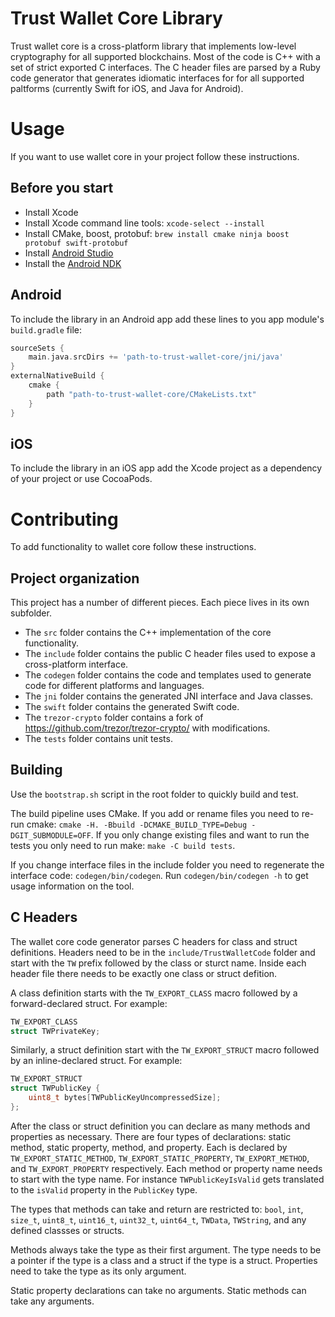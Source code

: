 # Trust Wallet Core Library

Trust wallet core is a cross-platform library that implements low-level cryptography for all supported blockchains. Most of the code is C++ with a set of strict exported C interfaces. The C header files are parsed by a Ruby code generator that generates idiomatic interfaces for for all supported paltforms (currently Swift for iOS, and Java for Android).

# Usage

If you want to use wallet core in your project follow these instructions.

## Before you start

* Install Xcode
* Install Xcode command line tools: `xcode-select --install`
* Install CMake, boost, protobuf: `brew install cmake ninja boost protobuf swift-protobuf`
* Install [Android Studio](https://developer.android.com/studio/index.html)
* Install the [Android NDK](https://developer.android.com/ndk/guides/)

## Android

To include the library in an Android app add these lines to you app module's `build.gradle` file:

```groovy
sourceSets {
    main.java.srcDirs += 'path-to-trust-wallet-core/jni/java'
}
externalNativeBuild {
    cmake {
        path "path-to-trust-wallet-core/CMakeLists.txt"
    }
}
```

## iOS

To include the library in an iOS app add the Xcode project as a dependency of your project or use CocoaPods.

# Contributing

To add functionality to wallet core follow these instructions.

## Project organization

This project has a number of different pieces. Each piece lives in its own subfolder.
* The `src` folder contains the C++ implementation of the core functionality.
* The `include` folder contains the public C header files used to expose a cross-platform interface.
* The `codegen` folder contains the code and templates used to generate code for different platforms and languages.
* The `jni` folder contains the generated JNI interface and Java classes.
* The `swift` folder contains the generated Swift code.
* The `trezor-crypto` folder contains a fork of https://github.com/trezor/trezor-crypto/ with modifications.
* The `tests` folder contains unit tests.

## Building

Use the `bootstrap.sh` script in the root folder to quickly build and test.

The build pipeline uses CMake. If you add or rename files you need to re-run cmake: `cmake -H. -Bbuild -DCMAKE_BUILD_TYPE=Debug -DGIT_SUBMODULE=OFF`. If you only change existing files and want to run the tests you only need to run make: `make -C build tests`.

If you change interface files in the include folder you need to regenerate the interface code: `codegen/bin/codegen`. Run `codegen/bin/codegen -h` to get usage information on the tool.

## C Headers

The wallet core code generator parses C headers for class and struct definitions. Headers need to be in the `include/TrustWalletCode` folder and start with the `TW` prefix followed by the class or sturct name. Inside each header file there needs to be exactly one class or struct defition.

A class definition starts with the `TW_EXPORT_CLASS` macro followed by a forward-declared struct. For example:
```c
TW_EXPORT_CLASS
struct TWPrivateKey;
```

Similarly, a struct definition start with the `TW_EXPORT_STRUCT` macro followed by an inline-declared struct. For example:
```c
TW_EXPORT_STRUCT
struct TWPublicKey {
    uint8_t bytes[TWPublicKeyUncompressedSize];
};
```

After the class or struct definition you can declare as many methods and properties as necessary. There are four types of declarations: static method, static property, method, and property. Each is declared by `TW_EXPORT_STATIC_METHOD`, `TW_EXPORT_STATIC_PROPERTY`, `TW_EXPORT_METHOD`, and `TW_EXPORT_PROPERTY` respectively. Each method or property name needs to start with the type name. For instance `TWPublicKeyIsValid` gets translated to the `isValid` property in the `PublicKey` type.

The types that methods can take and return are restricted to: `bool`, `int`, `size_t`, `uint8_t`, `uint16_t`, `uint32_t`, `uint64_t`, `TWData`, `TWString`, and any defined classses or structs.

Methods always take the type as their first argument. The type needs to be a pointer if the type is a class and a struct if the type is a struct. Properties need to take the type as its only argument.

Static property declarations can take no arguments. Static methods can take any arguments.
